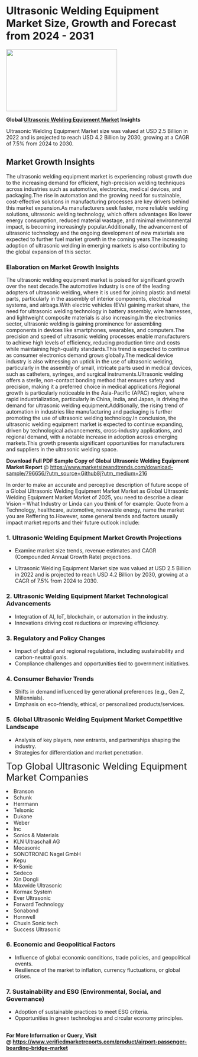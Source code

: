 <H1>Ultrasonic Welding Equipment Market Size, Growth and Forecast from 2024 - 2031</H1><img class="aligncenter size-medium wp-image-584254" src="https://thirdeyenews.in/wp-content/uploads/2024/09/Global-Market-Research-300x168.jpeg" alt="" width="300" height="168" /><p><strong>Global&nbsp;<a href="https://www.marketsizeandtrends.com/download-sample/796656/?utm_source=Github8j?utm_medium=216">Ultrasonic Welding Equipment Market</a> Insights</strong></p><p>Ultrasonic Welding Equipment Market size was valued at USD 2.5 Billion in 2022 and is projected to reach USD 4.2 Billion by 2030, growing at a CAGR of 7.5% from 2024 to 2030.</p><p><h2>Market Growth Insights</h2> The ultrasonic welding equipment market is experiencing robust growth due to the increasing demand for efficient, high-precision welding techniques across industries such as automotive, electronics, medical devices, and packaging.The rise in automation and the growing need for sustainable, cost-effective solutions in manufacturing processes are key drivers behind this market expansion.As manufacturers seek faster, more reliable welding solutions, ultrasonic welding technology, which offers advantages like lower energy consumption, reduced material wastage, and minimal environmental impact, is becoming increasingly popular.Additionally, the advancement of ultrasonic technology and the ongoing development of new materials are expected to further fuel market growth in the coming years.The increasing adoption of ultrasonic welding in emerging markets is also contributing to the global expansion of this sector.<h3>Elaboration on Market Growth Insights</h3> The ultrasonic welding equipment market is poised for significant growth over the next decade.The automotive industry is one of the leading adopters of ultrasonic welding, where it is used for joining plastic and metal parts, particularly in the assembly of interior components, electrical systems, and airbags.With electric vehicles (EVs) gaining market share, the need for ultrasonic welding technology in battery assembly, wire harnesses, and lightweight composite materials is also increasing.In the electronics sector, ultrasonic welding is gaining prominence for assembling components in devices like smartphones, wearables, and computers.The precision and speed of ultrasonic welding processes enable manufacturers to achieve high levels of efficiency, reducing production time and costs while maintaining high-quality standards.This trend is expected to continue as consumer electronics demand grows globally.The medical device industry is also witnessing an uptick in the use of ultrasonic welding, particularly in the assembly of small, intricate parts used in medical devices, such as catheters, syringes, and surgical instruments.Ultrasonic welding offers a sterile, non-contact bonding method that ensures safety and precision, making it a preferred choice in medical applications.Regional growth is particularly noticeable in the Asia-Pacific (APAC) region, where rapid industrialization, particularly in China, India, and Japan, is driving the demand for ultrasonic welding equipment.Additionally, the rising trend of automation in industries like manufacturing and packaging is further promoting the use of ultrasonic welding technology.In conclusion, the ultrasonic welding equipment market is expected to continue expanding, driven by technological advancements, cross-industry applications, and regional demand, with a notable increase in adoption across emerging markets.This growth presents significant opportunities for manufacturers and suppliers in the ultrasonic welding space.<p><span class=""><strong>Download Full PDF Sample Copy of Global Ultrasonic Welding Equipment Market Report</strong> @ <a href="https://www.marketsizeandtrends.com/download-sample/796656/?utm_source=Github8j?utm_medium=216" target="_blank">https://www.marketsizeandtrends.com/download-sample/796656/?utm_source=Github8j?utm_medium=216</a></span></p><p>In order to make an accurate and perceptive description of future scope of a Global&nbsp;Ultrasonic Welding Equipment Market Market as Global&nbsp;Ultrasonic Welding Equipment Market Market of 2025, you need to describe a clear Vision &ndash; What Industry or Linda can you think of for example: Quote from a Technology, healthcare, automotive, renewable energy, name the market you are Reffering to.However, some general trends and factors usually impact market reports and their future outlook include:</p><h3>1.&nbsp;<strong>Ultrasonic Welding Equipment Market Growth Projections</strong></h3><ul><li>Examine market size trends, revenue estimates and CAGR (Compounded Annual Growth Rate) projections.</li><li><p>Ultrasonic Welding Equipment Market size was valued at USD 2.5 Billion in 2022 and is projected to reach USD 4.2 Billion by 2030, growing at a CAGR of 7.5% from 2024 to 2030.</p></li></ul><h3>2.&nbsp;<strong>Ultrasonic Welding Equipment Market Technological Advancements</strong></h3><ul><li>Integration of AI, IoT, blockchain, or automation in the industry.</li><li>Innovations driving cost reductions or improving efficiency.</li></ul><h3>3.&nbsp;<strong>Regulatory and Policy Changes</strong></h3><ul><li>Impact of global and regional regulations, including sustainability and carbon-neutral goals.</li><li>Compliance challenges and opportunities tied to government initiatives.</li></ul><h3>4.&nbsp;<strong>Consumer Behavior Trends</strong></h3><ul><li>Shifts in demand influenced by generational preferences (e.g., Gen Z, Millennials).</li><li>Emphasis on eco-friendly, ethical, or personalized products/services.</li></ul><h3>5.&nbsp;<strong>Global Ultrasonic Welding Equipment Market Competitive Landscape</strong></h3><ul><li>Analysis of key players, new entrants, and partnerships shaping the industry.</li><li>Strategies for differentiation and market penetration.</li></ul><p data-pm-slice="1 1 []"><span style="color: inherit; font-family: inherit; font-size: 25px;">Top Global Ultrasonic Welding Equipment Market Companies</span></p><div class="" data-test-id=""><p><li>Branson</li><li> Schunk</li><li> Herrmann</li><li> Telsonic</li><li> Dukane</li><li> Weber</li><li> Inc</li><li> Sonics & Materials</li><li> KLN Ultraschall AG</li><li> Mecasonic</li><li> SONOTRONIC Nagel GmbH</li><li> Kepu</li><li> K-Sonic</li><li> Sedeco</li><li> Xin Dongli</li><li> Maxwide Ultrasonic</li><li> Kormax System</li><li> Ever Ultrasonic</li><li> Forward Technology</li><li> Sonabond</li><li> Hornwell</li><li> Chuxin Sonic tech</li><li> Success Ultrasonic</li></p></div><h3>6.&nbsp;<strong>Economic and Geopolitical Factors</strong></h3><ul><li>Influence of global economic conditions, trade policies, and geopolitical events.</li><li>Resilience of the market to inflation, currency fluctuations, or global crises.</li></ul><h3>7.&nbsp;<strong>Sustainability and ESG (Environmental, Social, and Governance)</strong></h3><ul><li>Adoption of sustainable practices to meet ESG criteria.</li><li>Opportunities in green technologies and circular economy principles.</li></ul><h2><strong style="font-size: 14px;">For More Information or Query, Visit @&nbsp;</strong><a style="background-color: #ffffff; font-size: 14px;" href="https://www.marketsizeandtrends.com/report/ultrasonic-welding-equipment-market/" target="_blank">https://www.verifiedmarketreports.com/product/airport-passenger-boarding-bridge-market</a></h2>